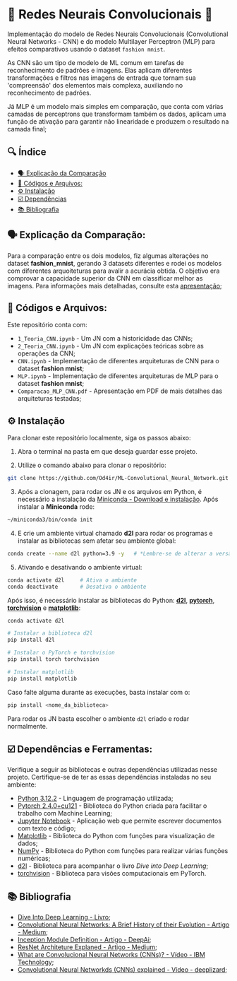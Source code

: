 # 🌟 Redes Neurais Convolucionais 🌟

Implementação do modelo de Redes Neurais Convolucionais (Convolutional Neural Networks - CNN) e do modelo Multilayer Perceptron (MLP) para efeitos comparativos usando o dataset `fashion mnist`.

As CNN são um tipo de modelo de ML comum em tarefas de reconhecimento de padrões e imagens. Elas aplicam diferentes transformações e filtros nas imagens de entrada que tornam sua 'compreensão' dos elementos mais complexa, auxiliando no reconhecimento de padrões.

Já MLP é um modelo mais simples em comparação, que conta com várias camadas de perceptrons que transformam também os dados, aplicam uma função de ativação para garantir não linearidade e produzem o resultado na camada final; 

<!-- omit in toc -->
## 🔍 Índice
- [🗣️ Explicação da Comparação](#️-explicação-da-comparação)
- [🌟 Códigos e Arquivos:](#-códigos-e-arquivos)
- [⚙️ Instalação](#️-instalação)
- [☑️ Dependências](#️-dependências)
- [📚 Bibliografia](#-bibliografia)

## 🗣️ Explicação da Comparação:

Para a comparação entre os dois modelos, fiz algumas alterações no dataset **fashion_mnist**, gerando 3 datasets diferentes e rodei os modelos com diferentes arquoiteturas para avalir a acurácia obtida. O objetivo era comprovar a capacidade superior da CNN em classificar melhor as imagens. Para informações mais detalhadas, consulte esta [apresentação](#);

## 🌟 Códigos e Arquivos:
Este repositório conta com:
- `1_Teoria_CNN.ipynb` - Um JN com a historicidade das CNNs;
- `2_Teoria_CNN.ipynb` - Um JN com explicações teóricas sobre as operações da CNN;
- `CNN.ipynb` - Implementação de diferentes arquiteturas de CNN para o dataset **fashion mnist**;
- `MLP.ipynb` - Implementação de diferentes arquiteturas de MLP para o dataset **fashion mnist**;
- `Comparacao_MLP_CNN.pdf` - Apresentação em PDF de mais detalhes das arquiteturas testadas;

## ⚙️ Instalação
Para clonar este repositório localmente, siga os passos abaixo:

1. Abra o terminal na pasta em que deseja guardar esse projeto.

2. Utilize o comando abaixo para clonar o repositório:
```bash
git clone https://github.com/Od4ir/ML-Convolutional_Neural_Network.git
```
3. Após a clonagem, para rodar os JN e os arquivos em Python, é necessário a instalação da [Miniconda - Download e instalação](https://conda.io/en/latest/miniconda.html). Após instalar a **Miniconda** rode:

```bash
~/miniconda3/bin/conda init
```
4. E crie um ambiente virtual chamado **d2l** para rodar os programas e instalar as bibliotecas sem afetar seu ambiente global:
```bash
conda create --name d2l python=3.9 -y   # *Lembre-se de alterar a versão do Python
```
5. Ativando e desativando o ambiente virtual:
```bash
conda activate d2l     # Ativa o ambiente
conda deactivate       # Desativa o ambiente
```

Após isso, é necessário instalar as bibliotecas do Python: **[d2l](https://pypi.org/project/d2l/)**, **[pytorch](https://pypi.org/project/torch/)**, **[torchvision](https://pypi.org/project/torchvision/)** e **[matplotlib](https://pypi.org/project/matplotlib/)**:

```bash
conda activate d2l

# Instalar a biblioteca d2l
pip install d2l

# Instalar o PyTorch e torchvision
pip install torch torchvision

# Instalar matplotlib
pip install matplotlib
```

Caso falte alguma durante as execuções, basta instalar com o:
```bash
pip install <nome_da_biblioteca>
```
Para rodar os JN basta escolher o ambiente `d2l` criado e rodar normalmente. 

## ☑️ Dependências e Ferramentas:
Verifique a seguir as bibliotecas e outras dependências utilizadas nesse projeto. Certifique-se de ter as essas dependências instaladas no seu ambiente:

- [Python 3.12.2](https://www.python.org/) - Linguagem de programação utilizada;
- [Pytorch 2.4.0+cu121](https://pytorch.org/get-started/locally/) - Biblioteca do Python criada para facilitar o trabalho com Machine Learning;
- [Jupyter Notebook](https://jupyter.org/install) - Aplicação web que permite escrever documentos com texto e código;
- [Matplotlib](https://matplotlib.org/) - Biblioteca do Python com funções para visualização de dados;
- [NumPy](https://numpy.org/) - Biblioteca do Python com funções para realizar várias funções numéricas;
- [d2l](https://pypi.org/project/d2l/) - Biblioteca para acompanhar o livro *Dive into Deep Learning*;
- [torchvision](https://pypi.org/project/torchvision/) - Biblioteca para visões computacionais em PyTorch.

## 📚 Bibliografia
- [Dive Into Deep Learning - Livro](https://pt.d2l.ai/chapter_linear-networks/index.html);
- [Convolutional Neural Networks: A Brief History of their Evolution - Artigo - Medium](https://medium.com/appyhigh-technology-blog/convolutional-neural-networks-a-brief-history-of-their-evolution-ee3405568597);
- [Inception Module Definition - Artigo - DeepAi](https://deepai.org/machine-learning-glossary-and-terms/inception-module);
- [ResNet Architeture Explaned - Artigo - Medium](https://medium.com/@siddheshb008/resnet-architecture-explained-47309ea9283d);
- [What are Convolucional Neural Networks (CNNs)? - Vídeo - IBM Technology](https://www.youtube.com/watch?v=QzY57FaENXg);
- [Convolutional Neural Networkds (CNNs) explained - Vídeo - deeplizard](https://www.youtube.com/watch?v=YRhxdVk_sIs&t=19s);
